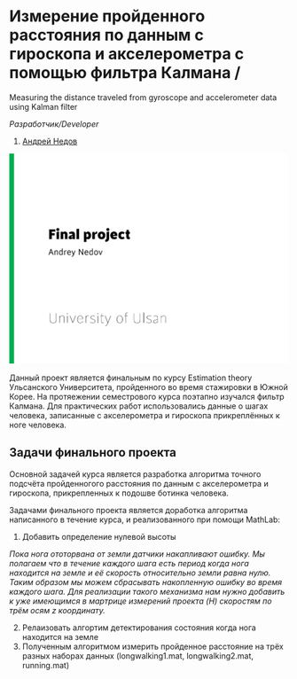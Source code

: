 # Измерение пройденного расстояния по данным с гироскопа и акселерометра с помощью фильтра Калмана / 
Measuring the distance traveled from gyroscope and accelerometer data using Kalman filter

*Разработчик/Developer*
1. [Андрей Недов](github.com/Andrey-Nedov-is-a-human)

<img src="/imgs/img1.jpg" width="600"/>

Данный проект является финальным по курсу Estimation theory Ульсанского Университета, пройденного во время стажировки в Южной Корее. 
На протяежении семестрового курса поэтапно изучался фильтр Калмана. Для практических работ использовались данные о шагах человека, 
записанные с акселерометра и гироскопа прикреплённых к ноге человека.

## Задачи финального проекта

Основной задачей курса является разработка алгоритма точного подсчёта пройденногого расстояния по данным с акселерометра и гироскопа, прикрепленных к подошве ботинка человека.

Задачами финального проекта является доработка алгоритма написанного в течение курса, и реализованного при помощи MathLab:

1. Добавить определение нулевой высоты

_Пока нога ототорвана от земли датчики накапливают ошибку. Мы полагаем что в течение каждого шага есть период когда нога находится на земле и её скорость относительно земли равна нулю. Таким образом мы можем сбрасывать накопленную ошибку во время каждого шага. Для реализации такого механизма нам нужно добавить к уже имеющимся в мартрице измерений проекта (H) скоростям по трём осям z координату._

2. Релаизовать алгортим детектирования состояния когда нога находится на земле
3. Полученным алгоритмом измерить пройденное расстояние на трёх разных наборах данных (longwalking1.mat, longwalking2.mat, running.mat)
